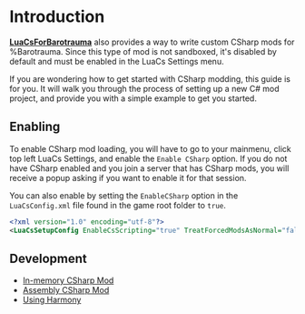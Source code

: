 # Introduction

**[LuaCsForBarotrauma](https://github.com/evilfactory/LuaCsForBarotrauma)** also provides a way to write custom CSharp mods for %Barotrauma. Since this type of mod is not sandboxed, it's disabled by default and must be enabled in the LuaCs Settings menu.

If you are wondering how to get started with CSharp modding, this guide is for you. It will walk you through the process of setting up a new C# mod project, and provide you with a simple example to get you started.

## Enabling

To enable CSharp mod loading, you will have to go to your mainmenu, click top left LuaCs Settings, and enable the `Enable CSharp` option. If you do not have CSharp enabled and you join a server that has CSharp mods, you will receive a popup asking if you want to enable it for that session.

You can also enable by setting the `EnableCSharp` option in the `LuaCsConfig.xml` file found in the game root folder to `true`.
```xml
<?xml version="1.0" encoding="utf-8"?>
<LuaCsSetupConfig EnableCsScripting="true" TreatForcedModsAsNormal="false" PreferToUseWorkshopLuaSetup="false" DisableErrorGUIOverlay="false" HideUserNames="true" />
```

## Development

- [In-memory CSharp Mod](/md_manual_inmemorymod.html)
- [Assembly CSharp Mod](/md_setting_up_assembly_mod.html)
- [Using Harmony](/md_manual_2md_manual_harmony.html)

